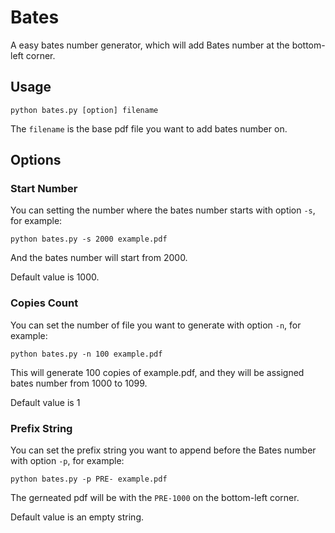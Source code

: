 # Bates

A easy bates number generator, which will add Bates number at the bottom-left corner.

## Usage

```
python bates.py [option] filename
```

The `filename` is the base pdf file you want to add bates number on.

## Options

### Start Number

You can setting the number where the bates number starts with option `-s`, for example:

```
python bates.py -s 2000 example.pdf
```

And the bates number will start from 2000.

Default value is 1000.

### Copies Count

You can set the number of file you want to generate with option `-n`, for example:

```
python bates.py -n 100 example.pdf
```

This will generate 100 copies of example.pdf, and they will be assigned bates number from 1000 to 1099.

Default value is 1

### Prefix String

You can set the prefix string you want to append before the Bates number with option `-p`, for example:

```
python bates.py -p PRE- example.pdf
```

The gerneated pdf will be with the `PRE-1000` on the bottom-left corner.

Default value is an empty string.
